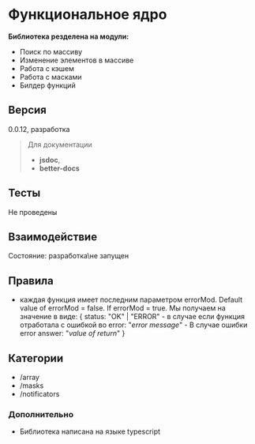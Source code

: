 # Функциональное ядро

**Библиотека резделена на модули:**

- Поиск по массиву
- Изменение элементов в массиве
- Работа с кэшем
- Работа с масками
- Билдер функций

## Версия

0.0.12, разработка

> Для документации
>
> - **jsdoc**,
> - **better-docs**
>

## Тесты

Не проведены

## Взаимодействие

Состояние: разработка\не запущен

## Правила

- каждая функция имеет последним параметром errorMod. Default value of errorMod = false. If errorMod = true. Мы получаем на значение в виде:
  {
    status: "OK" | "ERROR" - в случае если функция отработала с ошибкой во
    error: "*error message*" - В случае ошибки error
    answer: "*value of return*"
  }


## Категории

- /array
- /masks
- /notificators

### Дополнительно

- Библиотека написана на языке typescript
